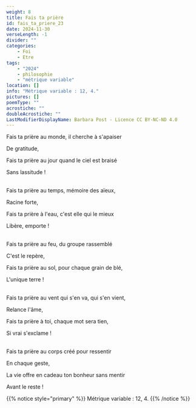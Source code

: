 ```yaml
---
weight: 8
title: Fais ta prière
id: fais_ta_priere_23
date: 2024-11-30
verseLength: -1
divider: ""
categories:
    - Foi
    - Etre
tags:
    - "2024"
    - philosophie
    - "métrique variable"
location: []
info: "Métrique variable : 12, 4."
pictures: []
poemType: ""
acrostiche: ""
doubleAcrostiche: ""
LastModifierDisplayName: Barbara Post - Licence CC BY-NC-ND 4.0
---
```

Fais ta prière au monde, il cherche à s'apaiser

De gratitude,

Fais ta prière au jour quand le ciel est braisé

Sans lassitude !

 \
Fais ta prière au temps, mémoire des aïeux,

Racine forte,

Fais ta prière à l'eau, c'est elle qui le mieux

Libère, emporte !

 \
Fais ta prière au feu, du groupe rassemblé

C'est le repère,

Fais ta prière au sol, pour chaque grain de blé,

L'unique terre !

 \
Fais ta prière au vent qui s'en va, qui s'en vient,

Relance l'âme,

Fais ta prière à toi, chaque mot sera tien,

Si vrai s'exclame !

 \
Fais ta prière au corps créé pour ressentir

En chaque geste,

La vie offre en cadeau ton bonheur sans mentir

Avant le reste !

<!-- FM:Snippet:Start data:{"id":"_simpleNotice","fields":[{"name":"content","value":"Métrique variable : 12, 4."}]} -->
{{% notice style="primary" %}}
Métrique variable : 12, 4.
{{% /notice %}}
<!-- FM:Snippet:End -->